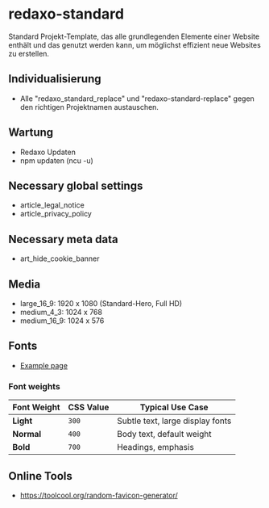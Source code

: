 # redaxo-standard

Standard Projekt-Template, das alle grundlegenden Elemente einer Website enthält und das 
genutzt werden kann, um möglichst effizient neue Websites zu erstellen.

## Individualisierung

- Alle "redaxo_standard_replace" und "redaxo-standard-replace" gegen den richtigen Projektnamen austauschen. 

## Wartung

- Redaxo Updaten
- npm updaten (ncu -u)

## Necessary global settings

- article_legal_notice
- article_privacy_policy

## Necessary meta data

- art_hide_cookie_banner

## Media

- large_16_9: 1920 x 1080 (Standard-Hero, Full HD)
- medium_4_3: 1024 x 768
- medium_16_9: 1024 x 576

## Fonts

- [Example page](http://localhost:8080/assets/local/fonts/fonts.html)

### Font weights

| Font Weight | CSS Value | Typical Use Case                 |
| ----------- | --------- | -------------------------------- |
| **Light**   | `300`     | Subtle text, large display fonts |
| **Normal**  | `400`     | Body text, default weight        |
| **Bold**    | `700`     | Headings, emphasis               |

## Online Tools

- https://toolcool.org/random-favicon-generator/

